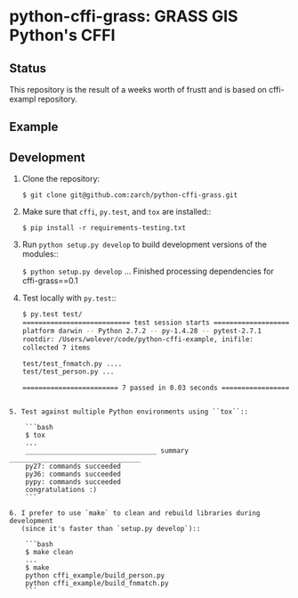 # python-cffi-grass: GRASS GIS Python's CFFI

## Status

This repository is the result of a weeks worth of frustt and is based on cffi-exampl repository.


## Example


## Development

1. Clone the repository:

    `$ git clone git@github.com:zarch/python-cffi-grass.git`

2. Make sure that `cffi`, `py.test`, and `tox` are installed::

    `$ pip install -r requirements-testing.txt`

3. Run `python setup.py develop` to build development versions of the
   modules::

    `$ python setup.py develop`
    ...
    Finished processing dependencies for cffi-grass==0.1

4. Test locally with `py.test`::

    ```bash
    $ py.test test/
    =========================== test session starts ===========================
    platform darwin -- Python 2.7.2 -- py-1.4.28 -- pytest-2.7.1
    rootdir: /Users/wolever/code/python-cffi-example, inifile:
    collected 7 items

    test/test_fnmatch.py ....
    test/test_person.py ...

    ======================== 7 passed in 0.03 seconds =========================
```

5. Test against multiple Python environments using ``tox``::

    ```bash
    $ tox
    ...
    _________________________________ summary _________________________________
    py27: commands succeeded
    py36: commands succeeded
    pypy: commands succeeded
    congratulations :)
    ```

6. I prefer to use `make` to clean and rebuild libraries during development
   (since it's faster than `setup.py develop`)::

    ```bash
    $ make clean
    ...
    $ make
    python cffi_example/build_person.py
    python cffi_example/build_fnmatch.py
    ```
